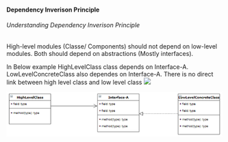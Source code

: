 #### Dependency Inverison Principle
###### Understanding Dependency Inverison Principle
>
High-level modules (Classe/ Components) should not depend on low-level modules. Both should depend on abstractions (Mostly interfaces).

In Below example HighLevelClass class depends on Interface-A. LowLevelConcreteClass also dependes on Interface-A. There is no direct link between high level class and low level class
![](/RefImages/DIPrinciple_Example1.PNG)

![](https://raw.githubusercontent.com/saravmani/mycloud/master/Rem/Self/RefImages/DIPrinciple_Example1.PNG)


[//]: # (Tags: Dependency Inverison Principle)
[//]: # (Type: SOLID - Dependency Inverison Principle)
[//]: # (Rating: 2)
[//]: # (Languages:powershell)
[//]: # (ReadyState:Publish)
